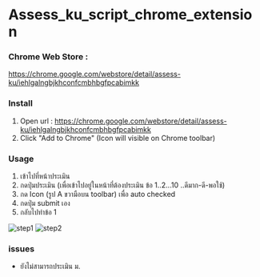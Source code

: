 # Assess_ku_script_chrome_extension

### Chrome Web Store :

https://chrome.google.com/webstore/detail/assess-ku/iehlgalngbjkhconfcmbhbgfpcabimkk

### Install

1. Open url : https://chrome.google.com/webstore/detail/assess-ku/iehlgalngbjkhconfcmbhbgfpcabimkk
2. Click "Add to Chrome" (Icon will visible on Chrome toolbar)

### Usage

1. เข้าไปที่หน้าประเมิน
2. กดปุ่มประเมิน (เพื่อเข้าไปอยู่ในหน้าที่ต้องประเมิน ข้อ 1..2...10 ..ดีมาก-ดี-พอใช้)
3. กด Icon (รูป A ขวามือบน toolbar) เพื่อ auto checked
4. กดปุ่ม submit เอง
5. กลับไปทำข้อ 1

![step1](https://i.imgur.com/qBIPxMh.png)
![step2](https://i.imgur.com/jxWLx69.png)

### issues

- ยังไม่สามารถประเมิน ม.
